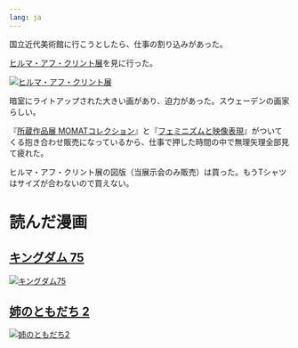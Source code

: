 ```yaml
---
lang: ja
---
```


国立近代美術館に行こうとしたら、仕事の割り込みがあった。

[ヒルマ・アフ・クリント展](https://www.momat.go.jp/exhibitions/561)を見に行った。

[![ヒルマ・アフ・クリント展](https://github.com/user-attachments/assets/c483d11d-26d6-4ee1-a658-d760567b2a05)](https://www.momat.go.jp/exhibitions/561)

暗室にライトアップされた大きい画があり、迫力があった。スウェーデンの画家らしい。

『[所蔵作品展 MOMATコレクション](https://www.momat.go.jp/exhibitions/r6-3)』と『[フェミニズムと映像表現](https://www.momat.go.jp/exhibitions/r6-3-g4)』がついてくる抱き合わせ販売になっているから、仕事で押した時間の中で無理矢理全部見て疲れた。

ヒルマ・アフ・クリント展の図版（当展示会のみ販売）は買った。もうTシャツはサイズが合わないので買えない。

# 読んだ漫画

## [キングダム 75](https://amzn.asia/d/0BbAMjh)

[![キングダム75](https://github.com/user-attachments/assets/4e124fed-00f8-4851-afed-572640c1839f)](https://amzn.asia/d/0BbAMjh)

## [姉のともだち 2](https://amzn.asia/d/5rSqnj1)

[![姉のともだち2](https://github.com/user-attachments/assets/a7429efd-ece2-49a1-9aa8-9839668b60bc)](https://amzn.asia/d/5rSqnj1)

